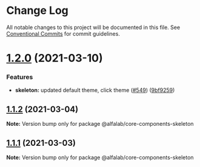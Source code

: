 # Change Log

All notable changes to this project will be documented in this file.
See [Conventional Commits](https://conventionalcommits.org) for commit guidelines.

# [1.2.0](https://github.com/alfa-laboratory/core-components/compare/@alfalab/core-components-skeleton@1.1.2...@alfalab/core-components-skeleton@1.2.0) (2021-03-10)


### Features

* **skeleton:** updated default theme, click theme ([#549](https://github.com/alfa-laboratory/core-components/issues/549)) ([9bf9259](https://github.com/alfa-laboratory/core-components/commit/9bf9259d4d1efd73067ea548cdfaf3007b0f8839))





## [1.1.2](https://github.com/alfa-laboratory/core-components/compare/@alfalab/core-components-skeleton@1.1.1...@alfalab/core-components-skeleton@1.1.2) (2021-03-04)

**Note:** Version bump only for package @alfalab/core-components-skeleton





## [1.1.1](https://github.com/alfa-laboratory/core-components/compare/@alfalab/core-components-skeleton@1.1.0...@alfalab/core-components-skeleton@1.1.1) (2021-03-03)

**Note:** Version bump only for package @alfalab/core-components-skeleton
